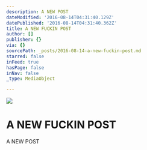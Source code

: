```yaml
---
description: A NEW POST
dateModified: '2016-08-14T04:31:40.129Z'
datePublished: '2016-08-14T04:31:40.362Z'
title: A NEW FUCKIN POST
author: []
publisher: {}
via: {}
sourcePath: _posts/2016-08-14-a-new-fuckin-post.md
starred: false
inFeed: true
hasPage: false
inNav: false
_type: MediaObject

---
```

![](https://the-grid-user-content.s3-us-west-2.amazonaws.com/b1998406-30c5-409b-9e4e-7f5a7e5d3cda.jpg)

# A NEW FUCKIN POST

A NEW POST